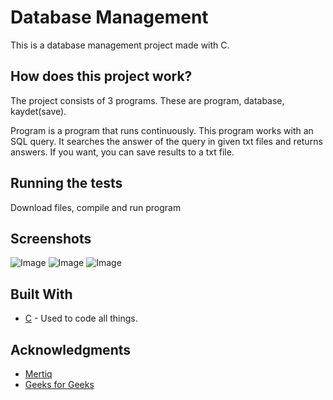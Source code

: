 # Database Management

This is a database management project made with C.

## How does this project work?

The project consists of 3 programs. These are program, database, kaydet(save).

Program is a program that runs continuously. This program works with an SQL query. 
It searches the answer of the query in given txt files and returns answers.
If you want, you can save results to a txt file.  

## Running the tests

Download files, compile and run program

## Screenshots

![Image](https://mertiq.github.io/Database-Management/1.PNG)
![Image](https://mertiq.github.io/Database-Management/2.PNG)
![Image](https://mertiq.github.io/Database-Management/3.PNG)

## Built With

* [C]() - Used to code all things.

## Acknowledgments

* [Mertiq](https://github.com/Mertiq)
* [Geeks for Geeks](https://www.geeksforgeeks.org/making-linux-shell-c/)
